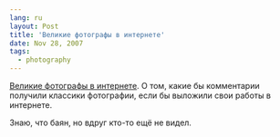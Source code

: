 ```yaml
---
lang: ru
layout: Post
title: 'Великие фотографы в интернете'
date: Nov 28, 2007
tags:
  - photography
---
```


[Великие фотографы в интернете](http://mi3ch.livejournal.com/870369.html). О том, какие бы комментарии получили классики фотографии, если бы выложили свои работы в интернете.

Знаю, что баян, но вдруг кто-то ещё не видел.
